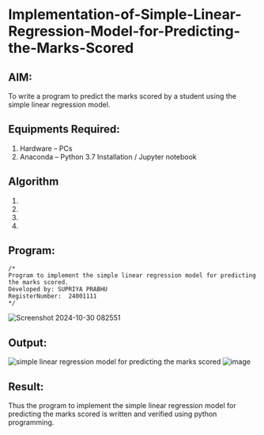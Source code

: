 # Implementation-of-Simple-Linear-Regression-Model-for-Predicting-the-Marks-Scored

## AIM:
To write a program to predict the marks scored by a student using the simple linear regression model.

## Equipments Required:
1. Hardware – PCs
2. Anaconda – Python 3.7 Installation / Jupyter notebook

## Algorithm
1. 
2. 
3. 
4. 

## Program:
```
/*
Program to implement the simple linear regression model for predicting the marks scored.
Developed by: SUPRIYA PRABHU
RegisterNumber:  24001111
*/
```
![Screenshot 2024-10-30 082551](https://github.com/user-attachments/assets/662e541d-7e2b-4ddd-bf14-59df3ea4d4fd)

## Output:
![simple linear regression model for predicting the marks scored](sam.png)
![image](https://github.com/user-attachments/assets/d6a80b51-cb36-4631-a0ed-2a0cb0e58bf3)


## Result:
Thus the program to implement the simple linear regression model for predicting the marks scored is written and verified using python programming.
